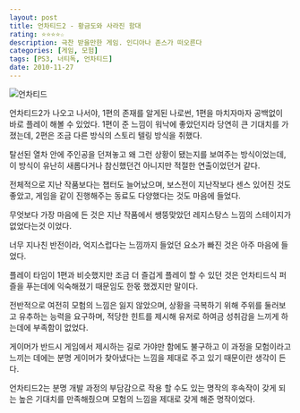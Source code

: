 ```yaml
---
layout: post
title: 언차티드2 - 황금도와 사라진 함대
rating: ⭐️⭐️⭐️⭐️☆
description: 극찬 받을만한 게임. 인디아나 존스가 떠오른다
categories: [게임, 모험]
tags: [PS3, 너티독, 언차티드]
date: 2010-11-27
---
```


![언차티드](../../review/img/2010/uncharted2.jpg)

언차티드2가 나오고 나서야, 1편의 존재를 알게된 나로썬, 1편을 마치자마자 공백없이 바로 플레이 해볼 수 있었다.
1편이 준 느낌이 워낙에 좋았던지라 당연히 큰 기대치를 가졌는데, 2편은 조금 다른 방식의 스토리 텔링 방식을 취했다.

탈선된 열차 안에 주인공을 던져놓고 왜 그런 상황이 됐는지를 보여주는 방식이었는데, 이 방식이 유난히 새롭다거나 참신했던건 아니지만 적절한 연출이었던거 같다.

전체적으로 지난 작품보다는 챕터도 늘어났으며, 보스전이 지난작보다 센스 있어진 것도 좋았고, 게임을 같이 진행해주는 동료도 다양했다는 것도 마음에 들었다.

무엇보다 가장 마음에 든 것은 지난 작품에서 쌩뚱맞았던 레지스탕스 느낌의 스테이지가 없었다는것 이었다.

너무 지나친 반전이라, 억지스럽다는 느낌까지 들었던 요소가 빠진 것은 아주 마음에 들었다.

플레이 타임이 1편과 비슷했지만 조금 더 즐겁게 플레이 할 수 있던 것은 언차티드식 퍼즐을 푸는데에 익숙해졌기 때문임도 한몫 했겠지만 말이다.

전반적으로 여전히 모험의 느낌은 잃지 않았으며, 상황을 극복하기 위해 주위를 둘러보고 유추하는 능력을 요구하며, 적당한 힌트를 제시해 유저로 하여금 성취감을 느끼게 하는데에 부족함이 없었다.

게이머가 반드시 게임에서 제시하는 길로 가야만 함에도 불구하고 이 과정을 모험이라고 느끼는 데에는 분명 게이머가 찾아냈다는 느낌을 제대로 주고 있기 때문이란 생각이 든다.

언차티드2는 분명 개발 과정의 부담감으로 작용 할 수도 있는 명작의 후속작이 갖게 되는 높은 기대치를 만족해줬으며 모험의 느낌을 제대로 갖게 해준 명작이었다.

